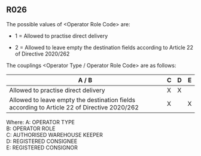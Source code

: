 ## R026
The possible values of &lt;Operator Role Code&gt; are:

- 1 = Allowed to practise direct delivery

- 2 = Allowed to leave empty the destination fields according to Article 22 of Directive 2020/262

The couplings &lt;Operator Type / Operator Role Code&gt; are as follows:

<!-- this has been manually rewritten so it is readable -->
| A / B                                                                                         | C     | D    | E     |     
|-----------------------------------------------------------------------------------------------|-------|------|-------|  
| Allowed to practise direct delivery                                                           | X     | X    |       |  
| Allowed to leave empty the destination fields according to Article 22 of Directive 2020/262   | X     |      | X     |

Where: A: OPERATOR TYPE  
B: OPERATOR ROLE  
C: AUTHORISED WAREHOUSE KEEPER  
D: REGISTERED CONSIGNEE  
E: REGISTERED CONSIGNOR
